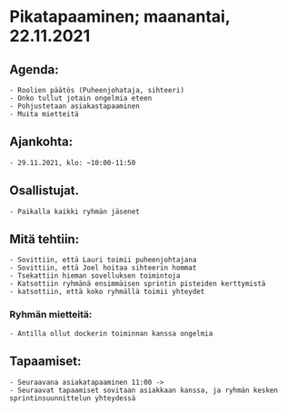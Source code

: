 # Pikatapaaminen; maanantai, 22.11.2021

## Agenda:
    - Roolien päätös (Puheenjohataja, sihteeri)
    - Onko tullut jotain ongelmia eteen
    - Pohjustetaan asiakastapaaminen
    - Muita mietteitä

## Ajankohta:
    - 29.11.2021, klo: ~10:00-11:50

## Osallistujat.
    - Paikalla kaikki ryhmän jäsenet

## Mitä tehtiin:
    - Sovittiin, että Lauri toimii puheenjohtajana
    - Sovittiin, että Joel hoitaa sihteerin hommat
    - Tsekattiin hieman sovelluksen toimintoja
    - Katsottiin ryhmänä ensimmäisen sprintin pisteiden kerttymistä
    - katsottiin, että koko ryhmällä toimii yhteydet

### Ryhmän mietteitä:
    - Antilla ollut dockerin toiminnan kanssa ongelmia

## Tapaamiset:
    - Seuraavana asiakatapaaminen 11:00 ->
    - Seuraavat tapaamiset sovitaan asiakkaan kanssa, ja ryhmän kesken sprintinsuunnittelun yhteydessä


